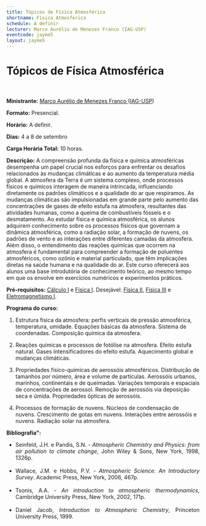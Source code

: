 ```yaml
---
title: Tópicos de Física Atmosférica
shortname: Física Atmosférica
schedule: A definir
lecturer: Marco Aurélio de Menezes Franco (IAG-USP)
eventcode: jayme5
layout: jayme5
---
```

# Tópicos de Física Atmosférica <br><br>

**Ministrante:** [Marco Aurélio de Menezes Franco ](http://lattes.cnpq.br/4378847535126616) ([IAG-USP](https://www.iag.usp.br/))

**Formato:** Presencial.

**Horário:** A definir.

**Dias:** 4 a 8 de setembro 

**Carga Horária Total:** 10 horas.

**Descrição:** A compreensão profunda da física e química atmosféricas desempenha um papel crucial nos esforços para enfrentar os desafios relacionados às mudanças climáticas e ao aumento da temperatura média global. A atmosfera da Terra é um sistema complexo, onde processos físicos e químicos interagem de maneira intrincada, influenciando diretamente os padrões climáticos e a qualidade do ar que respiramos. As mudanças climáticas são impulsionadas em grande parte pelo aumento das concentrações de gases de efeito estufa na atmosfera, resultantes das atividades humanas, como a queima de combustíveis fósseis e o desmatamento. Ao estudar física e química atmosférica, os alunos adquirem conhecimento sobre os processos físicos que governam a dinâmica atmosférica, como a radiação solar, a formação de nuvens, os padrões de vento e as interações entre diferentes camadas da atmosfera. Além disso, o entendimento das reações químicas que ocorrem na atmosfera é fundamental para compreender a formação de poluentes atmosféricos, como ozônio e material particulado, que têm implicações diretas na saúde humana e na qualidade do ar. Este curso oferecerá aos alunos uma base introdutória de conhecimento teórico, ao mesmo tempo em que os envolve em exercícios numéricos e experimentos práticos.

**Pré-requisitos:** [Cálculo I](https://uspdigital.usp.br/jupiterweb/obterDisciplina?nomdis=&sgldis=MAT0111) e [Física I](https://uspdigital.usp.br/jupiterweb/obterDisciplina?nomdis=&sgldis=4302111). Desejável: [Física II](https://uspdigital.usp.br/jupiterweb/obterDisciplina?nomdis=&sgldis=4302112), [Física III](https://uspdigital.usp.br/jupiterweb/obterDisciplina?nomdis=&sgldis=4302211) e [Eletromagnetismo I](https://uspdigital.usp.br/jupiterweb/obterDisciplina?nomdis=&sgldis=4302303).

**Programa do curso:**

1. Estrutura física da atmosfera: perfis verticais de pressão atmosférica, temperatura, umidade. Equações básicas da atmosfera. Sistema de coordenadas. Composição química da atmosfera.

2. Reações químicas e processos de fotólise na atmosfera. Efeito estufa natural. Gases intensificadores do efeito estufa. Aquecimento global e mudanças climáticas.
   
3. Propriedades físico-químicas de aerossóis atmosféricos. Distribuição de tamanhos por número, área e volume de partículas. Aerossóis urbanos, marinhos, continentais e de queimadas. Variações temporais e espaciais de concentrações de aerossol. Remoção de aerossóis via deposição seca e úmida. Propriedades ópticas de aerossóis.

4. Processos de formação de nuvens. Núcleos de condensação de nuvens. Crescimento de gotas em nuvens. Interações entre aerossóis e nuvens. Radiação solar na atmosfera.

**Bibliografia":**

<div style="text-align: justify">
 <ul>
  <li> Seinfeld, J.H. e Pandis, S.N. - <i>Atmospheric Chemistry and Physics: from air pollution to climate change</i>, John Wiley & Sons, New York, 1998, 1326p. </li> <br>
  <li> Wallace, J.M. e Hobbs, P.V. - <i>Atmospheric Science: An Introductory Survey</i>. Academic Press, New York, 2006, 467p.   </li> <br>
  <li> Tsonis, A.A. - <i>An introduction to atmospheric thermodynamics</i>, Cambridge University Press, New York, 2002, 171p. </li> <br>
  <li> Daniel Jacob, <i>Introduction to Atmospheric Chemistry</i>, Princeton University Press, 1999. </li> <br>
 </ul>
</div>
